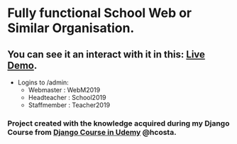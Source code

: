 # Fully functional School Web or Similar Organisation.
## You can see it an interact with it in this: [Live Demo](http://schoolwebtelford.pythonanywhere.com/).
* Logins to /admin:
  * Webmaster : WebM2019
  * Headteacher : School2019
  * Staffmember : Teacher2019
  

### Project created with the knowledge acquired during my Django Course from [Django Course in Udemy](https://www.udemy.com/curso-django-2-practico-desarrollo-web-python-3/) @hcosta.




